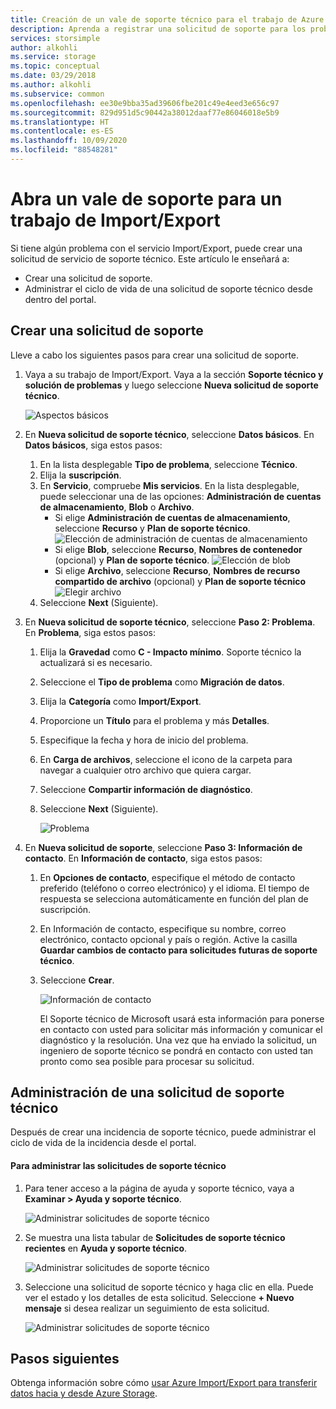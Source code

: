 ```yaml
---
title: Creación de un vale de soporte técnico para el trabajo de Azure Import/Export | Microsoft Docs
description: Aprenda a registrar una solicitud de soporte para los problemas relacionados con su trabajo de Import/Export.
services: storsimple
author: alkohli
ms.service: storage
ms.topic: conceptual
ms.date: 03/29/2018
ms.author: alkohli
ms.subservice: common
ms.openlocfilehash: ee30e9bba35ad39606fbe201c49e4eed3e656c97
ms.sourcegitcommit: 829d951d5c90442a38012daaf77e86046018e5b9
ms.translationtype: HT
ms.contentlocale: es-ES
ms.lasthandoff: 10/09/2020
ms.locfileid: "88548281"
---
```

# <a name="open-a-support-ticket-for-an-importexport-job"></a>Abra un vale de soporte para un trabajo de Import/Export

Si tiene algún problema con el servicio Import/Export, puede crear una solicitud de servicio de soporte técnico. Este artículo le enseñará a:

* Crear una solicitud de soporte.
* Administrar el ciclo de vida de una solicitud de soporte técnico desde dentro del portal.

## <a name="create-a-support-request"></a>Crear una solicitud de soporte

Lleve a cabo los siguientes pasos para crear una solicitud de soporte.

1. Vaya a su trabajo de Import/Export. Vaya a la sección **Soporte técnico y solución de problemas** y luego seleccione **Nueva solicitud de soporte técnico**.
     
    ![Aspectos básicos](./media/storage-import-export-contact-microsoft-support/import-export-support1.png)
   
2. En **Nueva solicitud de soporte técnico**, seleccione **Datos básicos**. En **Datos básicos**, siga estos pasos:
    
    1. En la lista desplegable **Tipo de problema**, seleccione **Técnico**.
    2. Elija la **suscripción**.
    3. En **Servicio**, compruebe **Mis servicios**. En la lista desplegable, puede seleccionar una de las opciones: **Administración de cuentas de almacenamiento**, **Blob** o **Archivo**. 
        - Si elige **Administración de cuentas de almacenamiento**, seleccione **Recurso** y **Plan de soporte técnico**.
            ![Elección de administración de cuentas de almacenamiento](./media/storage-import-export-contact-microsoft-support/import-export-support3.png)
        - Si elige **Blob**, seleccione **Recurso**, **Nombres de contenedor** (opcional) y **Plan de soporte técnico**.
            ![Elección de blob](./media/storage-import-export-contact-microsoft-support/import-export-support2.png)
        - Si elige **Archivo**, seleccione **Recurso**, **Nombres de recurso compartido de archivo** (opcional) y **Plan de soporte técnico** ![Elegir archivo](./media/storage-import-export-contact-microsoft-support/import-export-support4.png)
    4. Seleccione **Next** (Siguiente).

3. En **Nueva solicitud de soporte técnico**, seleccione **Paso 2: Problema**. En **Problema**, siga estos pasos:
    
    1. Elija la **Gravedad** como **C - Impacto mínimo**. Soporte técnico la actualizará si es necesario.
    2. Seleccione el **Tipo de problema** como **Migración de datos**.
    3. Elija la **Categoría** como **Import/Export**.
    4. Proporcione un **Título** para el problema y más **Detalles**.
    5. Especifique la fecha y hora de inicio del problema.
    6. En **Carga de archivos**, seleccione el icono de la carpeta para navegar a cualquier otro archivo que quiera cargar.
    7. Seleccione **Compartir información de diagnóstico**.
    8. Seleccione **Next** (Siguiente).

       ![Problema](./media/storage-import-export-contact-microsoft-support/import-export-support5.png)

4. En **Nueva solicitud de soporte**, seleccione **Paso 3: Información de contacto**. En **Información de contacto**, siga estos pasos:

   1. En **Opciones de contacto**, especifique el método de contacto preferido (teléfono o correo electrónico) y el idioma. El tiempo de respuesta se selecciona automáticamente en función del plan de suscripción.
   2. En Información de contacto, especifique su nombre, correo electrónico, contacto opcional y país o región. Active la casilla **Guardar cambios de contacto para solicitudes futuras de soporte técnico**.
   3. Seleccione **Crear**.
   
       ![Información de contacto](./media/storage-import-export-contact-microsoft-support/import-export-support7.png)   

      El Soporte técnico de Microsoft usará esta información para ponerse en contacto con usted para solicitar más información y comunicar el diagnóstico y la resolución.
      Una vez que ha enviado la solicitud, un ingeniero de soporte técnico se pondrá en contacto con usted tan pronto como sea posible para procesar su solicitud.

## <a name="manage-a-support-request"></a>Administración de una solicitud de soporte técnico

Después de crear una incidencia de soporte técnico, puede administrar el ciclo de vida de la incidencia desde el portal.

#### <a name="to-manage-your-support-requests"></a>Para administrar las solicitudes de soporte técnico

1. Para tener acceso a la página de ayuda y soporte técnico, vaya a **Examinar > Ayuda y soporte técnico**.

    ![Administrar solicitudes de soporte técnico](./media/storage-import-export-contact-microsoft-support/manage-support-ticket2.png)   

2. Se muestra una lista tabular de **Solicitudes de soporte técnico recientes** en **Ayuda y soporte técnico**.

    ![Administrar solicitudes de soporte técnico](./media/storage-import-export-contact-microsoft-support/manage-support-ticket1.png) 

3. Seleccione una solicitud de soporte técnico y haga clic en ella. Puede ver el estado y los detalles de esta solicitud. Seleccione **+ Nuevo mensaje** si desea realizar un seguimiento de esta solicitud.

    ![Administrar solicitudes de soporte técnico](./media/storage-import-export-contact-microsoft-support/manage-support-ticket3.png) 


## <a name="next-steps"></a>Pasos siguientes

Obtenga información sobre cómo [usar Azure Import/Export para transferir datos hacia y desde Azure Storage](storage-import-export-service.md).
